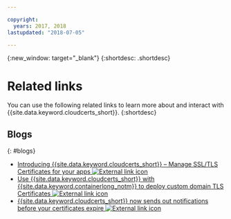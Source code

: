 ```yaml
---

copyright:
  years: 2017, 2018
lastupdated: "2018-07-05"

---
```


{:new_window: target="_blank"}
{:shortdesc: .shortdesc}


# Related links

You can use the following related links to learn more about and interact with {{site.data.keyword.cloudcerts_short}}.
{:shortdesc}

## Blogs
{: #blogs}

* <a href="https://www.ibm.com/blogs/bluemix/2017/12/introducing-ibm-cloud-certificate-manager-manage-ssltls-certificates-apps/" target="_blank">Introducing {{site.data.keyword.cloudcerts_short}} – Manage SSL/TLS Certificates for your apps <img src="../../icons/launch-glyph.svg" alt="External link icon"></a>
* <a href="https://www.ibm.com/blogs/bluemix/2018/01/use-ibm-cloud-certificate-manager-ibm-cloud-container-service-deploy-custom-domain-tls-certificates/" target="_blank">Use {{site.data.keyword.cloudcerts_short}} with {{site.data.keyword.containerlong_notm}} to deploy custom domain TLS Certificates <img src="../../icons/launch-glyph.svg" alt="External link icon"></a>
* <a href="https://www.ibm.com/blogs/bluemix/2018/06/certificate-manager-now-sends-notifications-certificates-expire/" target="_blank">{{site.data.keyword.cloudcerts_short}} now sends out notifications before your certificates expire <img src="../../icons/launch-glyph.svg" alt="External link icon"></a>
